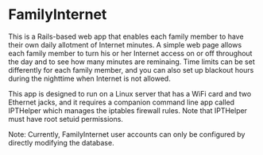 # FamilyInternet

This is a Rails-based web app that enables each family member to have their own daily allotment of Internet minutes.  A simple web page allows each family member to turn his or her Internet access on or off throughout the day and to see how many minutes are reminaing.  Time limits can be set differently for each family member, and you can also set up blackout hours during the nighttime when Internet is not allowed.

This app is designed to run on a Linux server that has a WiFi card and two Ethernet jacks, and it requires a companion command line app called IPTHelper which manages the iptables firewall rules.  Note that IPTHelper must have root setuid permissions.

Note: Currently, FamilyInternet user accounts can only be configured by directly modifying the database.
